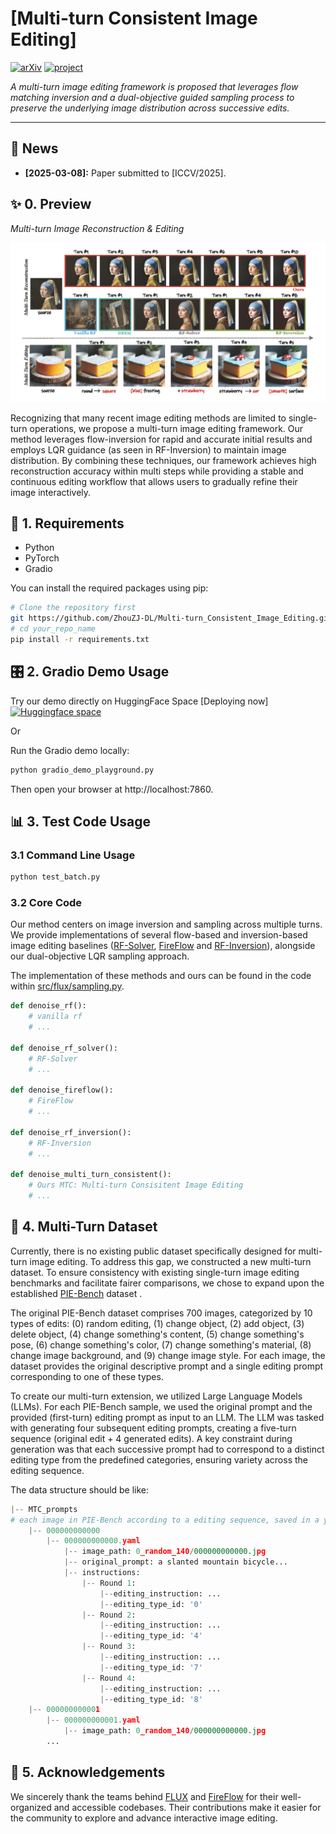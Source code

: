 # [Multi-turn Consistent Image Editing]

[![arXiv](https://img.shields.io/badge/arXiv-Multi_Turn-b31b1b.svg)](https://www.arxiv.org/abs/2505.04320)
[![project](https://img.shields.io/badge/project-Multi_Turn-green.svg)](https://zhouzj-dl.github.io/Multi-turn_Consistent_Image_Editing/)
<!--[![Huggingface space](https://img.shields.io/badge/🤗-Online%20Demo-blue.svg)]()[deploying]-->

*A multi-turn image editing framework is proposed that leverages flow matching inversion and a dual-objective guided sampling process to preserve the underlying image distribution across successive edits.*
<!-- [![Hugging Face Spaces](https://img.shields.io/badge/%F0%9F%A4%97%20Hugging%20Face-Spaces-blue)](link/to/your/huggingface_space) -->

---

## 📰 News

<!--*   **[2025-04-26]:** Preprint submitted to arXiv.-->

<!--*   **[2025-04-26]:** Online Gradio demo launched. -->
*   **[2025-03-08]:** Paper submitted to [ICCV/2025].

## ✨ 0. Preview

*Multi-turn Image Reconstruction & Editing*

![Preview Image/GIF](static/images/teaser.drawio.png)

Recognizing that many recent image editing methods are limited to single-turn operations, we propose a multi-turn image editing framework. 
Our method leverages flow-inversion for rapid and accurate initial results and employs LQR guidance (as seen in RF-Inversion) to maintain image distribution.
By combining these techniques, our framework achieves high reconstruction accuracy within multi steps while providing a stable and continuous editing workflow that allows users to gradually refine their image interactively.

## 🔧 1. Requirements

*   Python
*   PyTorch
*   Gradio

You can install the required packages using pip:

```bash
# Clone the repository first
git https://github.com/ZhouZJ-DL/Multi-turn_Consistent_Image_Editing.git
# cd your_repo_name
pip install -r requirements.txt
```

## 🎛️ 2. Gradio Demo Usage
Try our demo directly on HuggingFace Space [Deploying now]
[![Huggingface space](https://img.shields.io/badge/🤗-Online%20Demo-blue.svg)]()

Or

Run the Gradio demo locally:
```bash
python gradio_demo_playground.py
```
Then open your browser at http://localhost:7860.

## 📊 3. Test Code Usage

### 3.1 Command Line Usage
```bash
python test_batch.py
```
### 3.2 Core Code
Our method centers on image inversion and sampling across multiple turns. We provide implementations of several flow-based and inversion-based image editing baselines ([RF-Solver](), [FireFlow]() and [RF-Inversion]()), alongside our dual-objective LQR sampling approach.

The implementation of these methods and ours can be found in the code within [src/flux/sampling.py]().
```python
def denoise_rf():
    # vanilla rf
    # ...

def denoise_rf_solver():
    # RF-Solver
    # ...

def denoise_fireflow():
    # FireFlow
    # ...

def denoise_rf_inversion():
    # RF-Inversion
    # ...

def denoise_multi_turn_consistent():
    # Ours MTC: Multi-turn Consisitent Image Editing
    # ...
```


## 🔄 4. Multi-Turn Dataset
Currently, there is no existing public dataset specifically designed for multi-turn image editing. To address this gap, we constructed a new multi-turn dataset. To ensure consistency with existing single-turn image editing benchmarks and facilitate fairer comparisons, we chose to expand upon the established [PIE-Bench](https://github.com/cure-lab/PnPInversion) dataset .

The original PIE-Bench dataset comprises 700 images, categorized by 10 types of edits: (0) random editing, (1) change object, (2) add object, (3) delete object, (4) change something's content, (5) change something's pose, (6) change something's color, (7) change something's material, (8) change image background, and (9) change image style. For each image, the dataset provides the original descriptive prompt and a single editing prompt corresponding to one of these types.

To create our multi-turn extension, we utilized Large Language Models (LLMs). For each PIE-Bench sample, we used the original prompt and the provided (first-turn) editing prompt as input to an LLM. The LLM was tasked with generating four subsequent editing prompts, creating a five-turn sequence (original edit + 4 generated edits). A key constraint during generation was that each successive prompt had to correspond to a distinct editing type from the predefined categories, ensuring variety across the editing sequence.

The data structure should be like:
```python
|-- MTC_prompts
# each image in PIE-Bench according to a editing sequence, saved in a yaml file
    |-- 000000000000
        |-- 000000000000.yaml
            |-- image_path: 0_random_140/000000000000.jpg
            |-- original_prompt: a slanted mountain bicycle...
            |-- instructions:
                |-- Round 1:
                    |--editing_instruction: ...
                    |--editing_type_id: '0'
                |-- Round 2:
                    |--editing_instruction: ...
                    |--editing_type_id: '4'
                |-- Round 3:
                    |--editing_instruction: ...
                    |--editing_type_id: '7'
                |-- Round 4:
                    |--editing_instruction: ...
                    |--editing_type_id: '8'
    |-- 000000000001
        |-- 000000000001.yaml
            |-- image_path: 0_random_140/000000000000.jpg
        ...
```

## 💖 5. Acknowledgements 
We sincerely thank the teams behind [FLUX](https://github.com/black-forest-labs/flux) and [FireFlow](https://github.com/HolmesShuan/FireFlow-Fast-Inversion-of-Rectified-Flow-for-Image-Semantic-Editing) for their well-organized and accessible codebases. Their contributions make it easier for the community to explore and advance interactive image editing.
